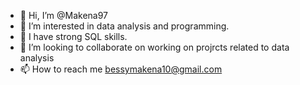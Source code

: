 - 👋 Hi, I’m @Makena97
- 👀 I’m interested in data analysis and programming.
- 🌱 I have strong SQL skills.
- 💞️ I’m looking to collaborate on working on projrcts related to data analysis
- 📫 How to reach me bessymakena10@gmail.com

<!---
Makena97/Makena97 is a ✨ special ✨ repository because its `README.md` (this file) appears on your GitHub profile.
You can click the Preview link to take a look at your changes.
--->
